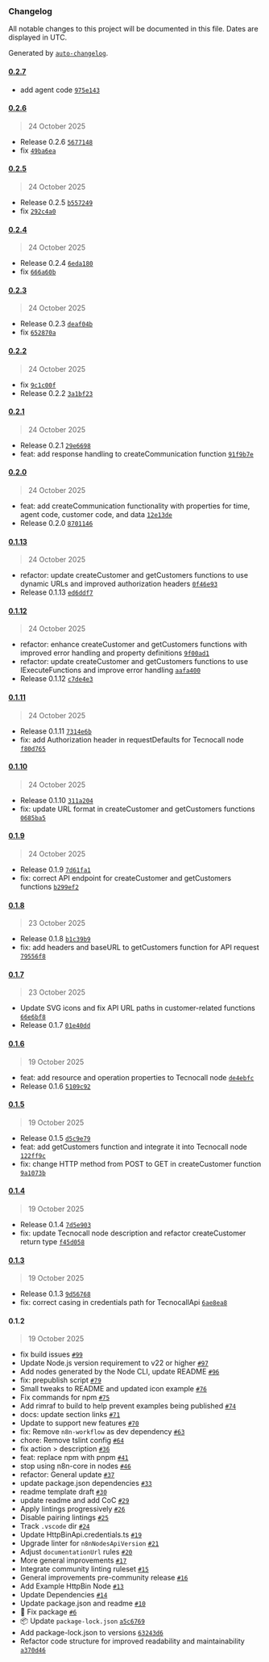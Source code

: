 ### Changelog

All notable changes to this project will be documented in this file. Dates are displayed in UTC.

Generated by [`auto-changelog`](https://github.com/CookPete/auto-changelog).

#### [0.2.7](https://github.com/Pixlink-Team/n8n-nodes-tecnocall/compare/0.2.6...0.2.7)

- add agent code [`975e143`](https://github.com/Pixlink-Team/n8n-nodes-tecnocall/commit/975e1430447f032c462bb0e04c871b63a0959aad)

#### [0.2.6](https://github.com/Pixlink-Team/n8n-nodes-tecnocall/compare/0.2.5...0.2.6)

> 24 October 2025

- Release 0.2.6 [`5677148`](https://github.com/Pixlink-Team/n8n-nodes-tecnocall/commit/5677148ab957681415d88af2d683fc277c294662)
- fix [`49ba6ea`](https://github.com/Pixlink-Team/n8n-nodes-tecnocall/commit/49ba6ea72d66edcce84ee124421d59e0c66a4811)

#### [0.2.5](https://github.com/Pixlink-Team/n8n-nodes-tecnocall/compare/0.2.4...0.2.5)

> 24 October 2025

- Release 0.2.5 [`b557249`](https://github.com/Pixlink-Team/n8n-nodes-tecnocall/commit/b5572490e8911c8def1f949886643650b14c63a4)
- fix [`292c4a0`](https://github.com/Pixlink-Team/n8n-nodes-tecnocall/commit/292c4a09e9f08533416a6520a762c2764d569322)

#### [0.2.4](https://github.com/Pixlink-Team/n8n-nodes-tecnocall/compare/0.2.3...0.2.4)

> 24 October 2025

- Release 0.2.4 [`6eda180`](https://github.com/Pixlink-Team/n8n-nodes-tecnocall/commit/6eda1801551ad21b45b992b2a1437638783e4a74)
- fix [`666a60b`](https://github.com/Pixlink-Team/n8n-nodes-tecnocall/commit/666a60bb2b80a0996f79947ac3c0704e5cd65600)

#### [0.2.3](https://github.com/Pixlink-Team/n8n-nodes-tecnocall/compare/0.2.2...0.2.3)

> 24 October 2025

- Release 0.2.3 [`deaf04b`](https://github.com/Pixlink-Team/n8n-nodes-tecnocall/commit/deaf04b821dd9a3e165e85113a2d6bfa0011142e)
- fix [`652870a`](https://github.com/Pixlink-Team/n8n-nodes-tecnocall/commit/652870af646e839753c80427962e51449b458d44)

#### [0.2.2](https://github.com/Pixlink-Team/n8n-nodes-tecnocall/compare/0.2.1...0.2.2)

> 24 October 2025

- fix [`9c1c00f`](https://github.com/Pixlink-Team/n8n-nodes-tecnocall/commit/9c1c00fbb42cd231d8c7af04e2da7af439725b82)
- Release 0.2.2 [`3a1bf23`](https://github.com/Pixlink-Team/n8n-nodes-tecnocall/commit/3a1bf2375111de0c2f0b17402e895eb3c8b78b37)

#### [0.2.1](https://github.com/Pixlink-Team/n8n-nodes-tecnocall/compare/0.2.0...0.2.1)

> 24 October 2025

- Release 0.2.1 [`29e6698`](https://github.com/Pixlink-Team/n8n-nodes-tecnocall/commit/29e6698185a9171f99125fb1c7891e1f80c53622)
- feat: add response handling to createCommunication function [`91f9b7e`](https://github.com/Pixlink-Team/n8n-nodes-tecnocall/commit/91f9b7e394c31b1a0892768bcf464740be373867)

#### [0.2.0](https://github.com/Pixlink-Team/n8n-nodes-tecnocall/compare/0.1.13...0.2.0)

> 24 October 2025

- feat: add createCommunication functionality with properties for time, agent code, customer code, and data [`12e13de`](https://github.com/Pixlink-Team/n8n-nodes-tecnocall/commit/12e13de0c9821c7a5eb5fceefc766d4f8a0aed60)
- Release 0.2.0 [`8701146`](https://github.com/Pixlink-Team/n8n-nodes-tecnocall/commit/87011461f825e7adc8b8fe29daf0e085076c2cb3)

#### [0.1.13](https://github.com/Pixlink-Team/n8n-nodes-tecnocall/compare/0.1.12...0.1.13)

> 24 October 2025

- refactor: update createCustomer and getCustomers functions to use dynamic URLs and improved authorization headers [`0f46e93`](https://github.com/Pixlink-Team/n8n-nodes-tecnocall/commit/0f46e93a4d501d5e3fa01bd510b006f9cc24bdd7)
- Release 0.1.13 [`ed6ddf7`](https://github.com/Pixlink-Team/n8n-nodes-tecnocall/commit/ed6ddf783c1e1dfe4228346e92fcc59f21504c99)

#### [0.1.12](https://github.com/Pixlink-Team/n8n-nodes-tecnocall/compare/0.1.11...0.1.12)

> 24 October 2025

- refactor: enhance createCustomer and getCustomers functions with improved error handling and property definitions [`9f00ad1`](https://github.com/Pixlink-Team/n8n-nodes-tecnocall/commit/9f00ad1a55b0695aa8118dc7bac9c51cdc3f8c25)
- refactor: update createCustomer and getCustomers functions to use IExecuteFunctions and improve error handling [`aafa400`](https://github.com/Pixlink-Team/n8n-nodes-tecnocall/commit/aafa400a4323fb6303dfe3004cc9f7fd61bf0ab7)
- Release 0.1.12 [`c7de4e3`](https://github.com/Pixlink-Team/n8n-nodes-tecnocall/commit/c7de4e3782fdd2ba0772f82f79909e774fac6350)

#### [0.1.11](https://github.com/Pixlink-Team/n8n-nodes-tecnocall/compare/0.1.10...0.1.11)

> 24 October 2025

- Release 0.1.11 [`7314e6b`](https://github.com/Pixlink-Team/n8n-nodes-tecnocall/commit/7314e6b1334c89e5d80fa71660fce6daa4760c85)
- fix: add Authorization header in requestDefaults for Tecnocall node [`f80d765`](https://github.com/Pixlink-Team/n8n-nodes-tecnocall/commit/f80d76502663ab3dbfaf2375f45b6e41e37d9021)

#### [0.1.10](https://github.com/Pixlink-Team/n8n-nodes-tecnocall/compare/0.1.9...0.1.10)

> 24 October 2025

- Release 0.1.10 [`311a204`](https://github.com/Pixlink-Team/n8n-nodes-tecnocall/commit/311a204b3005ceecdd90f8890c3ab0b737cf405f)
- fix: update URL format in createCustomer and getCustomers functions [`0685ba5`](https://github.com/Pixlink-Team/n8n-nodes-tecnocall/commit/0685ba51c6fbbabdb500322fb0c188a0f6d22e18)

#### [0.1.9](https://github.com/Pixlink-Team/n8n-nodes-tecnocall/compare/0.1.8...0.1.9)

> 24 October 2025

- Release 0.1.9 [`7d61fa1`](https://github.com/Pixlink-Team/n8n-nodes-tecnocall/commit/7d61fa107be34b31532387634e5b0c6e01565fa6)
- fix: correct API endpoint for createCustomer and getCustomers functions [`b299ef2`](https://github.com/Pixlink-Team/n8n-nodes-tecnocall/commit/b299ef2cfc11aa41942ddefa92ffa58f75ac9e81)

#### [0.1.8](https://github.com/Pixlink-Team/n8n-nodes-tecnocall/compare/0.1.7...0.1.8)

> 23 October 2025

- Release 0.1.8 [`b1c39b9`](https://github.com/Pixlink-Team/n8n-nodes-tecnocall/commit/b1c39b95bf69abbca5de595acd76e826b9c778cf)
- fix: add headers and baseURL to getCustomers function for API request [`79556f8`](https://github.com/Pixlink-Team/n8n-nodes-tecnocall/commit/79556f813e0d96eb90b04d3caf130f45b0595d0b)

#### [0.1.7](https://github.com/Pixlink-Team/n8n-nodes-tecnocall/compare/0.1.6...0.1.7)

> 23 October 2025

- Update SVG icons and fix API URL paths in customer-related functions [`66e6bf8`](https://github.com/Pixlink-Team/n8n-nodes-tecnocall/commit/66e6bf87637088ef91539d1ac07c8ba8ea368655)
- Release 0.1.7 [`01e40dd`](https://github.com/Pixlink-Team/n8n-nodes-tecnocall/commit/01e40dd72e52f689e6f02b8d3fa9e79fbd02fa96)

#### [0.1.6](https://github.com/Pixlink-Team/n8n-nodes-tecnocall/compare/0.1.5...0.1.6)

> 19 October 2025

- feat: add resource and operation properties to Tecnocall node [`de4ebfc`](https://github.com/Pixlink-Team/n8n-nodes-tecnocall/commit/de4ebfc2cc0d3916cc25d45d0d55041666c5f771)
- Release 0.1.6 [`5109c92`](https://github.com/Pixlink-Team/n8n-nodes-tecnocall/commit/5109c92d305a5610eb1bc27514e2bdc8976659fc)

#### [0.1.5](https://github.com/Pixlink-Team/n8n-nodes-tecnocall/compare/0.1.4...0.1.5)

> 19 October 2025

- Release 0.1.5 [`d5c9e79`](https://github.com/Pixlink-Team/n8n-nodes-tecnocall/commit/d5c9e7920ca774106882b2122cd2de7b89bbb015)
- feat: add getCustomers function and integrate it into Tecnocall node [`122ff9c`](https://github.com/Pixlink-Team/n8n-nodes-tecnocall/commit/122ff9ca65cc4b4bf42561eb8586c0662239c1fc)
- fix: change HTTP method from POST to GET in createCustomer function [`9a1073b`](https://github.com/Pixlink-Team/n8n-nodes-tecnocall/commit/9a1073be998a2d66a6c807c6c038bbb8c2febe56)

#### [0.1.4](https://github.com/Pixlink-Team/n8n-nodes-tecnocall/compare/0.1.3...0.1.4)

> 19 October 2025

- Release 0.1.4 [`7d5e903`](https://github.com/Pixlink-Team/n8n-nodes-tecnocall/commit/7d5e903fd9577c03b68f87f11c56a433684d289e)
- fix: update Tecnocall node description and refactor createCustomer return type [`f45d058`](https://github.com/Pixlink-Team/n8n-nodes-tecnocall/commit/f45d0584e594bd6cdbc85fb6485645318a7074ea)

#### [0.1.3](https://github.com/Pixlink-Team/n8n-nodes-tecnocall/compare/0.1.2...0.1.3)

> 19 October 2025

- Release 0.1.3 [`9d56768`](https://github.com/Pixlink-Team/n8n-nodes-tecnocall/commit/9d56768ae189a0ca8049ced460cadc2bc229f8c4)
- fix: correct casing in credentials path for TecnocallApi [`6ae8ea8`](https://github.com/Pixlink-Team/n8n-nodes-tecnocall/commit/6ae8ea885da42e724af69de8e892c67a02142d1f)

#### 0.1.2

> 19 October 2025

- fix build issues [`#99`](https://github.com/Pixlink-Team/n8n-nodes-tecnocall/pull/99)
- Update Node.js version requirement to v22 or higher [`#97`](https://github.com/Pixlink-Team/n8n-nodes-tecnocall/pull/97)
- Add nodes generated by the Node CLI, update README [`#96`](https://github.com/Pixlink-Team/n8n-nodes-tecnocall/pull/96)
- fix: prepublish script [`#79`](https://github.com/Pixlink-Team/n8n-nodes-tecnocall/pull/79)
- Small tweaks to README and updated icon example [`#76`](https://github.com/Pixlink-Team/n8n-nodes-tecnocall/pull/76)
- Fix commands for npm [`#75`](https://github.com/Pixlink-Team/n8n-nodes-tecnocall/pull/75)
- Add rimraf to build to help prevent examples being published [`#74`](https://github.com/Pixlink-Team/n8n-nodes-tecnocall/pull/74)
- docs: update section links [`#71`](https://github.com/Pixlink-Team/n8n-nodes-tecnocall/pull/71)
- Update to support new features [`#70`](https://github.com/Pixlink-Team/n8n-nodes-tecnocall/pull/70)
- fix: Remove `n8n-workflow` as dev dependency [`#63`](https://github.com/Pixlink-Team/n8n-nodes-tecnocall/pull/63)
- chore: Remove tslint config [`#64`](https://github.com/Pixlink-Team/n8n-nodes-tecnocall/pull/64)
- fix action &gt; description [`#36`](https://github.com/Pixlink-Team/n8n-nodes-tecnocall/pull/36)
- feat: replace npm with pnpm [`#41`](https://github.com/Pixlink-Team/n8n-nodes-tecnocall/pull/41)
- stop using n8n-core in nodes [`#46`](https://github.com/Pixlink-Team/n8n-nodes-tecnocall/pull/46)
- refactor: General update [`#37`](https://github.com/Pixlink-Team/n8n-nodes-tecnocall/pull/37)
- update package.json dependencies [`#33`](https://github.com/Pixlink-Team/n8n-nodes-tecnocall/pull/33)
- readme template draft [`#30`](https://github.com/Pixlink-Team/n8n-nodes-tecnocall/pull/30)
- update readme and add CoC [`#29`](https://github.com/Pixlink-Team/n8n-nodes-tecnocall/pull/29)
- Apply lintings progressively [`#26`](https://github.com/Pixlink-Team/n8n-nodes-tecnocall/pull/26)
- Disable pairing lintings [`#25`](https://github.com/Pixlink-Team/n8n-nodes-tecnocall/pull/25)
- Track `.vscode` dir [`#24`](https://github.com/Pixlink-Team/n8n-nodes-tecnocall/pull/24)
- Update HttpBinApi.credentials.ts [`#19`](https://github.com/Pixlink-Team/n8n-nodes-tecnocall/pull/19)
- Upgrade linter for `n8nNodesApiVersion` [`#21`](https://github.com/Pixlink-Team/n8n-nodes-tecnocall/pull/21)
- Adjust `documentationUrl` rules [`#20`](https://github.com/Pixlink-Team/n8n-nodes-tecnocall/pull/20)
- More general improvements [`#17`](https://github.com/Pixlink-Team/n8n-nodes-tecnocall/pull/17)
- Integrate community linting ruleset [`#15`](https://github.com/Pixlink-Team/n8n-nodes-tecnocall/pull/15)
- General improvements pre-community release [`#16`](https://github.com/Pixlink-Team/n8n-nodes-tecnocall/pull/16)
- Add Example HttpBin Node [`#13`](https://github.com/Pixlink-Team/n8n-nodes-tecnocall/pull/13)
- Update Dependencies [`#14`](https://github.com/Pixlink-Team/n8n-nodes-tecnocall/pull/14)
- Update package.json and readme [`#10`](https://github.com/Pixlink-Team/n8n-nodes-tecnocall/pull/10)
- :bug: Fix package [`#6`](https://github.com/Pixlink-Team/n8n-nodes-tecnocall/pull/6)
- :package: Update `package-lock.json` [`a5c6769`](https://github.com/Pixlink-Team/n8n-nodes-tecnocall/commit/a5c6769fa77071bc880922c0c81207f2a7b6e738)
- Add package-lock.json to versions [`63243d6`](https://github.com/Pixlink-Team/n8n-nodes-tecnocall/commit/63243d667e5ebb3da4011e2d269cd8829f13513a)
- Refactor code structure for improved readability and maintainability [`a370d46`](https://github.com/Pixlink-Team/n8n-nodes-tecnocall/commit/a370d466b9e7dea1a5ed68e5935ee111d708b36e)
